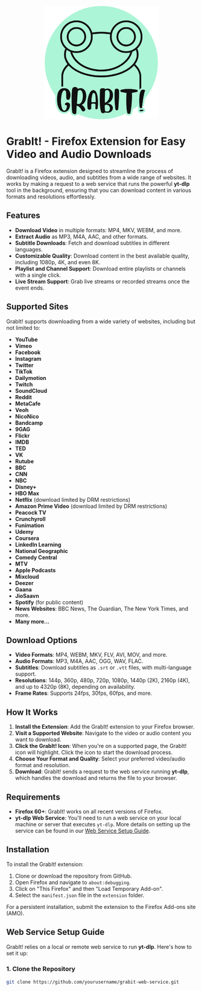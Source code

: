 <p align='center'>
<img width=300 src='/assets/images/logo.png'>  
</p>

# GrabIt! - Firefox Extension for Easy Video and Audio Downloads

GrabIt! is a Firefox extension designed to streamline the process of downloading videos, audio, and subtitles from a wide range of websites. It works by making a request to a web service that runs the powerful **yt-dlp** tool in the background, ensuring that you can download content in various formats and resolutions effortlessly.

## Features

- **Download Video** in multiple formats: MP4, MKV, WEBM, and more.
- **Extract Audio** as MP3, M4A, AAC, and other formats.
- **Subtitle Downloads**: Fetch and download subtitles in different languages.
- **Customizable Quality**: Download content in the best available quality, including 1080p, 4K, and even 8K.
- **Playlist and Channel Support**: Download entire playlists or channels with a single click.
- **Live Stream Support**: Grab live streams or recorded streams once the event ends.

## Supported Sites

GrabIt! supports downloading from a wide variety of websites, including but not limited to:

- **YouTube**
- **Vimeo**
- **Facebook**
- **Instagram**
- **Twitter**
- **TikTok**
- **Dailymotion**
- **Twitch**
- **SoundCloud**
- **Reddit**
- **MetaCafe**
- **Veoh**
- **NicoNico**
- **Bandcamp**
- **9GAG**
- **Flickr**
- **IMDB**
- **TED**
- **VK**
- **Rutube**
- **BBC**
- **CNN**
- **NBC**
- **Disney+**
- **HBO Max**
- **Netflix** (download limited by DRM restrictions)
- **Amazon Prime Video** (download limited by DRM restrictions)
- **Peacock TV**
- **Crunchyroll**
- **Funimation**
- **Udemy**
- **Coursera**
- **LinkedIn Learning**
- **National Geographic**
- **Comedy Central**
- **MTV**
- **Apple Podcasts**
- **Mixcloud**
- **Deezer**
- **Gaana**
- **JioSaavn**
- **Spotify** (for public content)
- **News Websites**: BBC News, The Guardian, The New York Times, and more.
- **Many more...**

## Download Options

- **Video Formats**: MP4, WEBM, MKV, FLV, AVI, MOV, and more.
- **Audio Formats**: MP3, M4A, AAC, OGG, WAV, FLAC.
- **Subtitles**: Download subtitles as `.srt` or `.vtt` files, with multi-language support.
- **Resolutions**: 144p, 360p, 480p, 720p, 1080p, 1440p (2K), 2160p (4K), and up to 4320p (8K), depending on availability.
- **Frame Rates**: Supports 24fps, 30fps, 60fps, and more.

## How It Works

1. **Install the Extension**: Add the GrabIt! extension to your Firefox browser.
2. **Visit a Supported Website**: Navigate to the video or audio content you want to download.
3. **Click the GrabIt! Icon**: When you're on a supported page, the GrabIt! icon will highlight. Click the icon to start the download process.
4. **Choose Your Format and Quality**: Select your preferred video/audio format and resolution.
5. **Download**: GrabIt! sends a request to the web service running **yt-dlp**, which handles the download and returns the file to your browser.

## Requirements

- **Firefox 60+**: GrabIt! works on all recent versions of Firefox.
- **yt-dlp Web Service**: You'll need to run a web service on your local machine or server that executes `yt-dlp`. More details on setting up the service can be found in our [Web Service Setup Guide](#web-service-setup-guide).

## Installation

To install the GrabIt! extension:

1. Clone or download the repository from GitHub.
2. Open Firefox and navigate to `about:debugging`.
3. Click on "This Firefox" and then "Load Temporary Add-on".
4. Select the `manifest.json` file in the `extension` folder.

For a persistent installation, submit the extension to the Firefox Add-ons site (AMO).

## Web Service Setup Guide

GrabIt! relies on a local or remote web service to run **yt-dlp**. Here's how to set it up:

### 1. Clone the Repository

```bash
git clone https://github.com/yourusername/grabit-web-service.git
